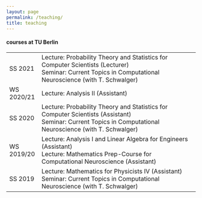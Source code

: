 ```yaml
---
layout: page
permalink: /teaching/
title: teaching
---
```

<h4>courses at TU Berlin</h4>

<table class="tg">
  <tr>
    <td style="width:70px"> SS 2021  </td>
    <td style="width:450px">Lecture: Probability Theory and Statistics for Computer Scientists (Lecturer)
    <br>Seminar: Current Topics in Computational Neuroscience (with T. Schwalger)</td>
  </tr>
  
  <tr>
    <td> WS 2020/21  </td>
    <td>Lecture: Analysis II (Assistant)</td>
  </tr>
  
  <tr>
    <td> SS 2020  </td>
    <td>Lecture: Probability Theory and Statistics for Computer Scientists (Assistant)<br>
        Seminar: Current Topics in Computational Neuroscience (with T. Schwalger)</td>
  </tr>
  
  <tr>
    <td> WS 2019/20  </td>
    <td>Lecture: Analysis I and Linear Algebra for Engineers (Assistant)
    <br>Lecture: Mathematics Prep-Course for Computational Neuroscience (Assistant)</td>
  </tr>
  
  <tr>
    <td> SS 2019  </td>
    <td>Lecture: Mathematics for Physicists IV (Assistant)
    <br>Seminar: Current Topics in Computational Neuroscience (with T. Schwalger)</td>
  </tr>
  
</table>

